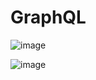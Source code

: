 # GraphQL

![image](https://github.com/anushkadeshpande/apollo-graphql/assets/53345232/9899e3ee-e64f-4229-941a-ab97fa286d01)

![image](https://github.com/anushkadeshpande/apollo-graphql/assets/53345232/e87c2118-0da7-40fb-adf5-34c7f167fb20)
